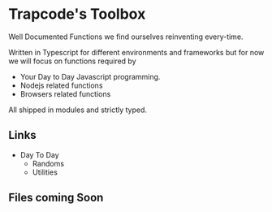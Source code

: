 # Trapcode's Toolbox
Well Documented  Functions we find ourselves reinventing every-time.

Written in Typescript for different environments and frameworks but for now we will focus on functions required by

- Your Day to Day Javascript programming.
- Nodejs related functions
- Browsers related functions

All shipped in modules and strictly typed.


## Links
- Day To Day
  - Randoms
  - Utilities


## Files coming Soon
